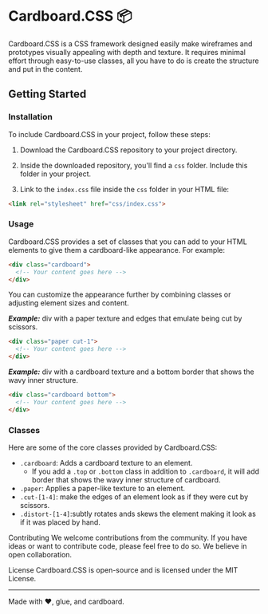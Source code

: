 # Cardboard.CSS 📦

Cardboard.CSS is a CSS framework designed easily make wireframes and prototypes visually appealing with depth and texture. It requires minimal effort through easy-to-use classes, all you have to do is create the structure and put in the content.

## Getting Started

### Installation

To include Cardboard.CSS in your project, follow these steps:

1. Download the Cardboard.CSS repository to your project directory.

2. Inside the downloaded repository, you'll find a `css` folder. Include this folder in your project.

3. Link to the `index.css` file inside the `css` folder in your HTML file:

```html
<link rel="stylesheet" href="css/index.css">
```

### Usage
Cardboard.CSS provides a set of classes that you can add to your HTML elements to give them a cardboard-like appearance. For example:
```html
<div class="cardboard">
  <!-- Your content goes here -->
</div>
```
You can customize the appearance further by combining classes or adjusting element sizes and content.

<b><i>Example:</i></b> div with a paper texture and edges that emulate being cut by scissors.
```html
<div class="paper cut-1">
  <!-- Your content goes here -->
</div>
```

<b><i>Example:</i></b> div with a cardboard texture and a bottom border that shows the wavy inner structure.
```html
<div class="cardboard bottom">
  <!-- Your content goes here -->
</div>
```



### Classes
Here are some of the core classes provided by Cardboard.CSS:

- `.cardboard`: Adds a cardboard texture to an element.
  - If you add a `.top` or `.bottom` class in addition to `.cardboard`, it will add border that shows the wavy inner structure of cardboard.
- `.paper`: Applies a paper-like texture to an element.
- `.cut-[1-4]`: make the edges of an element look as if they were cut by scissors.
- `.distort-[1-4]`:subtly rotates ands skews the element making it look as if it was placed by hand.

Contributing
We welcome contributions from the community. If you have ideas or want to contribute code, please feel free to do so. We believe in open collaboration.

License
Cardboard.CSS is open-source and is licensed under the MIT License.

---
Made with ❤️, glue, and cardboard.
